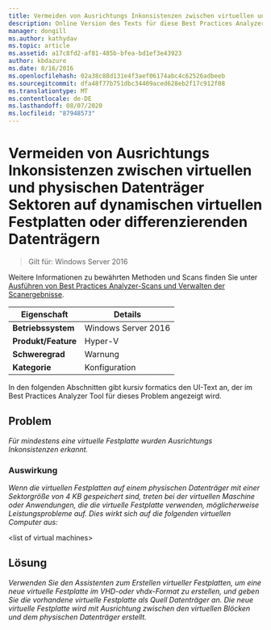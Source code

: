 ```yaml
---
title: Vermeiden von Ausrichtungs Inkonsistenzen zwischen virtuellen und physischen Datenträger Sektoren auf dynamischen virtuellen Festplatten oder differenzierenden Datenträgern
description: Online Version des Texts für diese Best Practices Analyzer Regel.
manager: dongill
ms.author: kathydav
ms.topic: article
ms.assetid: a17c8fd2-af81-485b-bfea-bd1ef3e43923
author: kbdazure
ms.date: 8/16/2016
ms.openlocfilehash: 02a38c88d131e4f3aef06174abc4c62526adbeeb
ms.sourcegitcommit: dfa48f77b751dbc34409aced628eb2f17c912f08
ms.translationtype: MT
ms.contentlocale: de-DE
ms.lasthandoff: 08/07/2020
ms.locfileid: "87948573"
---
```

# <a name="avoid-alignment-inconsistencies-between-virtual-blocks-and-physical-disk-sectors-on-dynamic-virtual-hard-disks-or-differencing-disks"></a>Vermeiden von Ausrichtungs Inkonsistenzen zwischen virtuellen und physischen Datenträger Sektoren auf dynamischen virtuellen Festplatten oder differenzierenden Datenträgern

>Gilt für: Windows Server 2016

Weitere Informationen zu bewährten Methoden und Scans finden Sie unter [Ausführen von Best Practices Analyzer-Scans und Verwalten der Scanergebnisse](https://go.microsoft.com/fwlink/p/?LinkID=223177).

|Eigenschaft|Details|
|-|-|
|**Betriebssystem**|Windows Server 2016|
|**Produkt/Feature**|Hyper-V|
|**Schweregrad**|Warnung|
|**Kategorie**|Konfiguration|

In den folgenden Abschnitten gibt kursiv formatics den UI-Text an, der im Best Practices Analyzer Tool für dieses Problem angezeigt wird.

## <a name="issue"></a>Problem
*Für mindestens eine virtuelle Festplatte wurden Ausrichtungs Inkonsistenzen erkannt.*

### <a name="impact"></a>Auswirkung
*Wenn die virtuellen Festplatten auf einem physischen Datenträger mit einer Sektorgröße von 4 KB gespeichert sind, treten bei der virtuellen Maschine oder Anwendungen, die die virtuelle Festplatte verwenden, möglicherweise Leistungsprobleme auf. Dies wirkt sich auf die folgenden virtuellen Computer aus:*

\<list of virtual machines>

## <a name="resolution"></a>Lösung
*Verwenden Sie den Assistenten zum Erstellen virtueller Festplatten, um eine neue virtuelle Festplatte im VHD-oder vhdx-Format zu erstellen, und geben Sie die vorhandene virtuelle Festplatte als Quell Datenträger an. Die neue virtuelle Festplatte wird mit Ausrichtung zwischen den virtuellen Blöcken und dem physischen Datenträger erstellt.*




